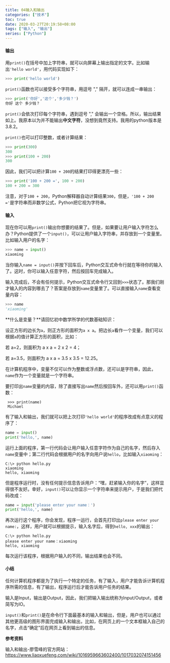 ```yaml
---
title: 04输入和输出
categories: ["技术"]
toc: true
date: 2020-03-27T20:19:58+08:00
tags: ["输入", "输出"]
series: ["Python"]
---
```


#### 输出

用`print()`在括号中加上字符串，就可以向屏幕上输出指定的文字。比如输出`'hello world'`，用代码实现如下：

```python
>>> print('hello world')
```

`print()`函数也可以接受多个字符串，用逗号 "," 隔开，就可以连成一串输出：

```python
>>> print('你好','这个','多少钱？')
你好 这个 多少钱？
```

`print()`会依次打印每个字符串，遇到逗号 "," 会输出一个空格。所以，输出结果如上。我原本以为并不能输出**中文字符**，没想到竟然支持。我用的python版本是3.8.2。

`print()`也可以打印整数，或者计算结果：

```python
>>> print(300)
300
>>> print(100 + 200)
300
```

因此，我们可以把计算`100 + 200`的结果打印得更漂亮一些：

```python
>>> print('100 + 200 =', 100 + 200)
100 + 200 = 300
```

注意，对于`100 + 200`，Python解释器自动计算结果`300`，但是，`'100 + 200 ='`是字符串而非数学公式，Python把它视为字符串。

#### 输入

现在你可以用`print()`输出你想要的结果了。但是，如果要让用户输入字符怎么办？Python提供了一个`input()`，可以让用户输入字符串，并存放到一个变量里。比如输入用户的名字：

```python
>>> name = input()
xiaoming
```

当你输入`name = input()`并按下回车后，Python交互式命令行就在等待你的输入了。这时，你可以输入任意字符，然后按回车完成输入。

输入完成后，不会有任何提示，Python交互式命令行又回到`>>>`状态了。那我们刚才输入的内容到哪去了？答案是存放到`name`变量里了。可以直接输入`name`查看变量内容：

```python
>>> name
'xiaoming'
```

**什么是变量？**请回忆初中数学所学的代数基础知识：

设正方形的边长为`a`，则正方形的面积为`a x a`。把边长`a`看作一个变量，我们可以根据`a`的值计算正方形的面积，比如：

若 a=2，则面积为 a x a = 2 x 2 = 4；

若 a=3.5，则面积为 a x a = 3.5 x 3.5 = 12.25。

在计算机程序中，变量不仅可以作为整数或浮点数，还可以是字符串，因此，`name`作为一个变量就是一个字符串。

要打印出`name`变量的内容，除了直接写出`name`然后按回车外，还可以用`print()`函数：

```
 >>> print(name)
 Michael
```

有了输入和输出，我们就可以把上次打印`'hello world'`的程序改成有点意义的程序了：

```python
name = input()
print('hello,', name)
```

运行上面的程序，第一行代码会让用户输入任意字符作为自己的名字，然后存入`name`变量中；第二行代码会根据用户的名字向用户说`hello`，比如输入`xiaoming`：

```
C:\> python hello.py
xiaoming
hello, xiaoming
```

但是程序运行时，没有任何提示信息告诉用户：“嘿，赶紧输入你的名字”，这样显得很不友好。幸好，`input()`可以让你显示一个字符串来提示用户，于是我们把代码改成：

```python
name = input('please enter your name：')
print('hello,', name)
```

再次运行这个程序，你会发现，程序一运行，会首先打印出`please enter your name:`，这样，用户就可以根据提示，输入名字后，得到`hello, xxx`的输出：

```
C:\> python hello.py
please enter your name：xiaoming
hello, xiaoming
```

每次运行该程序，根据用户输入的不同，输出结果也会不同。

#### 小结

任何计算机程序都是为了执行一个特定的任务，有了输入，用户才能告诉计算机程序所需的信息，有了输出，程序运行后才能告诉用户任务的结果。

输入是Input，输出是Output，因此，我们把输入输出统称为Input/Output，或者简写为IO。

`input()`和`print()`是在命令行下面最基本的输入和输出，但是，用户也可以通过其他更高级的图形界面完成输入和输出，比如，在网页上的一个文本框输入自己的名字，点击“确定”后在网页上看到输出的信息。

**参考资料**

输入和输出-廖雪峰的官方网站：https://www.liaoxuefeng.com/wiki/1016959663602400/1017032074151456